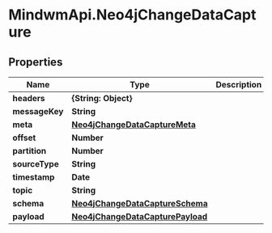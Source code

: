 # MindwmApi.Neo4jChangeDataCapture

## Properties

Name | Type | Description | Notes
------------ | ------------- | ------------- | -------------
**headers** | **{String: Object}** |  | 
**messageKey** | **String** |  | 
**meta** | [**Neo4jChangeDataCaptureMeta**](Neo4jChangeDataCaptureMeta.md) |  | 
**offset** | **Number** |  | 
**partition** | **Number** |  | 
**sourceType** | **String** |  | 
**timestamp** | **Date** |  | 
**topic** | **String** |  | 
**schema** | [**Neo4jChangeDataCaptureSchema**](Neo4jChangeDataCaptureSchema.md) |  | 
**payload** | [**Neo4jChangeDataCapturePayload**](Neo4jChangeDataCapturePayload.md) |  | 


